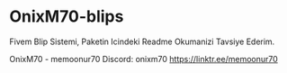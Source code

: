 # OnixM70-blips
 Fivem Blip Sistemi, Paketin Icindeki Readme Okumanizi Tavsiye Ederim.

OnixM70 - memoonur70
Discord: onixm70
https://linktr.ee/memoonur70
